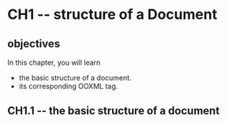 # CH1 -- structure of a Document
## objectives
In this chapter, you will learn 

+ the basic structure of a document.
+ its corresponding OOXML tag.

## CH1.1 -- the basic structure of a document
